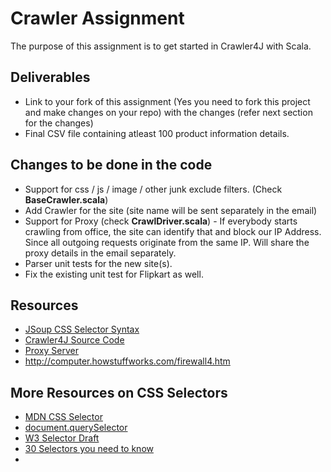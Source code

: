 Crawler Assignment
========================

The purpose of this assignment is to get started in Crawler4J with Scala. 

## Deliverables

* Link to your fork of this assignment (Yes you need to fork this project and make changes on your repo) with the changes (refer next section for the changes)
* Final CSV file containing atleast 100 product information details.

## Changes to be done in the code

* Support for css / js / image / other junk exclude filters. (Check **BaseCrawler.scala**)
* Add Crawler for the site (site name will be sent separately in the email)
* Support for Proxy (check **CrawlDriver.scala**) - If everybody starts crawling from office, the site can identify that and block our IP Address. Since all outgoing requests originate from the same IP. Will share the proxy details in the email separately. 
* Parser unit tests for the new site(s). 
* Fix the existing unit test for Flipkart as well. 

## Resources

- [JSoup CSS Selector Syntax](http://jsoup.org/cookbook/extracting-data/selector-syntax)
- [Crawler4J Source Code](http://code.google.com/p/crawler4j/source/browse/)
- [Proxy Server](http://en.wikipedia.org/wiki/Proxy_server)
- http://computer.howstuffworks.com/firewall4.htm

## More Resources on CSS Selectors

- [MDN CSS Selector](https://developer.mozilla.org/en-US/docs/Web/Guide/CSS/Getting_started/Selectors)
- [document.querySelector](https://developer.mozilla.org/en-US/docs/Web/API/document.querySelector)
- [W3 Selector Draft](http://www.w3.org/TR/selectors-api/)
- [30 Selectors you need to know](http://code.tutsplus.com/tutorials/the-30-css-selectors-you-must-memorize--net-16048)
- 
